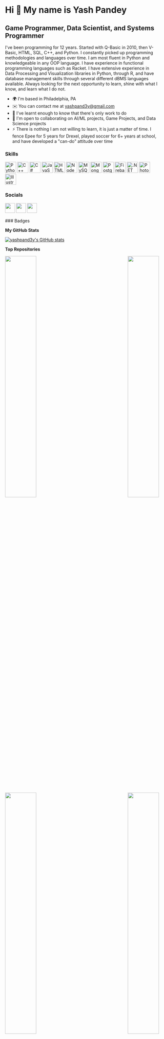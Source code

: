 Hi 👋 My name is Yash Pandey
============================

Game Programmer, Data Scientist, and Systems Programmer
-------------------------------------------------------

I've been programming for 12 years. Started with Q-Basic in 2010, then V-Basic, HTML, SQL, C++, and Python. I constantly picked up programming methodologies and languages over time. I am most fluent in Python and knowledgeable in any OOP language. I have experience in functional programming languages such as Racket. I have extensive experience in Data Processing and Visualization libraries in Python, through R, and have database management skills through several different dBMS languages available. Always looking for the next opportunity to learn, shine with what I know, and learn what I do not.

* 🌍  I'm based in Philadelphia, PA
* ✉️  You can contact me at [yashpand3y@gmail.com](mailto:yashpand3y@gmail.com)
* 🧠  I've learnt enough to know that there's only work to do
* 🤝  I'm open to collaborating on AI/ML projects, Game Projects, and Data Science projects
* ⚡  There is nothing I am not willing to learn, it is just a matter of time. I fence Epee for 5 years for Drexel, played soccer for 6+ years at school, and have developed a "can-do" attitude over time

### Skills

<p align="left">
<a href="https://www.python.org/" target="_blank" rel="noreferrer"><img src="https://raw.githubusercontent.com/danielcranney/readme-generator/main/public/icons/skills/python-colored.svg" width="36" height="36" alt="Python" /></a>
<a href="https://docs.microsoft.com/en-us/cpp/?view=msvc-170" target="_blank" rel="noreferrer"><img src="https://raw.githubusercontent.com/danielcranney/readme-generator/main/public/icons/skills/cplusplus-colored.svg" width="36" height="36" alt="C++" /></a>
<a href="https://docs.microsoft.com/en-us/dotnet/csharp/" target="_blank" rel="noreferrer"><img src="https://raw.githubusercontent.com/danielcranney/readme-generator/main/public/icons/skills/csharp-colored.svg" width="36" height="36" alt="C#" /></a>
<a href="https://developer.mozilla.org/en-US/docs/Web/JavaScript" target="_blank" rel="noreferrer"><img src="https://raw.githubusercontent.com/danielcranney/readme-generator/main/public/icons/skills/javascript-colored.svg" width="36" height="36" alt="JavaScript" /></a>
<a href="https://developer.mozilla.org/en-US/docs/Glossary/HTML5" target="_blank" rel="noreferrer"><img src="https://raw.githubusercontent.com/danielcranney/readme-generator/main/public/icons/skills/html5-colored.svg" width="36" height="36" alt="HTML5" /></a>
<a href="https://nodejs.org/en/" target="_blank" rel="noreferrer"><img src="https://raw.githubusercontent.com/danielcranney/readme-generator/main/public/icons/skills/nodejs-colored.svg" width="36" height="36" alt="NodeJS" /></a>
<a href="https://www.mysql.com/" target="_blank" rel="noreferrer"><img src="https://raw.githubusercontent.com/danielcranney/readme-generator/main/public/icons/skills/mysql-colored.svg" width="36" height="36" alt="MySQL" /></a>
<a href="https://www.mongodb.com/" target="_blank" rel="noreferrer"><img src="https://raw.githubusercontent.com/danielcranney/readme-generator/main/public/icons/skills/mongodb-colored.svg" width="36" height="36" alt="MongoDB" /></a>
<a href="https://www.postgresql.org/" target="_blank" rel="noreferrer"><img src="https://raw.githubusercontent.com/danielcranney/readme-generator/main/public/icons/skills/postgresql-colored.svg" width="36" height="36" alt="PostgreSQL" /></a>
<a href="https://firebase.google.com/" target="_blank" rel="noreferrer"><img src="https://raw.githubusercontent.com/danielcranney/readme-generator/main/public/icons/skills/firebase-colored.svg" width="36" height="36" alt="Firebase" /></a>
<a href="https://dotnet.microsoft.com/en-us/" target="_blank" rel="noreferrer"><img src="https://raw.githubusercontent.com/danielcranney/readme-generator/main/public/icons/skills/dot-net-colored.svg" width="36" height="36" alt=".NET" /></a>
<a href="https://www.adobe.com/uk/products/photoshop.html" target="_blank" rel="noreferrer"><img src="https://raw.githubusercontent.com/danielcranney/readme-generator/main/public/icons/skills/photoshop-colored.svg" width="36" height="36" alt="Photoshop" /></a>
<a href="adobe.com/uk/products/illustrator.html" target="_blank" rel="noreferrer"><img src="https://raw.githubusercontent.com/danielcranney/readme-generator/main/public/icons/skills/illustrator-colored.svg" width="36" height="36" alt="Illustrator" /></a>
</p>

### Socials

<p align="left"> <a href="https://www.github.com/yashpand3y" target="_blank" rel="noreferrer"><img src="https://raw.githubusercontent.com/danielcranney/readme-generator/main/public/icons/socials/github.svg" width="32" height="32" /></a> <a href="http://www.instagram.com/yash_pandey1" target="_blank" rel="noreferrer"><img src="https://raw.githubusercontent.com/danielcranney/readme-generator/main/public/icons/socials/instagram.svg" width="32" height="32" /></a> <a href="https://www.linkedin.com/in/yashpandey99/" target="_blank" rel="noreferrer"><img src="https://raw.githubusercontent.com/danielcranney/readme-generator/main/public/icons/socials/linkedin.svg" width="32" height="32" /></a></p>
### Badges

<b>My GitHub Stats</b>

<a href="http://www.github.com/yashpand3y"><img src="https://github-readme-stats.vercel.app/api?username=yashpand3y&show_icons=true&hide=&count_private=true&title_color=facc15&text_color=ffffff&icon_color=ef4444&bg_color=0f172a&hide_border=true&show_icons=true" alt="yashpand3y's GitHub stats" /></a>

<b>Top Repositories</b>

<div width="100%" align="center"><a href="https://github.com/yashpand3y/MachineLearning" align="left"><img align="left" width="45%" src="https://github-readme-stats.vercel.app/api/pin/?username=yashpand3y&repo=MachineLearning&title_color=facc15&text_color=ffffff&icon_color=ef4444&bg_color=0f172a&hide_border=true&locale=en" /></a><a href="https://github.com/yashpand3y/Overlap" align="right"><img align="right" width="45%" src="https://github-readme-stats.vercel.app/api/pin/?username=yashpand3y&repo=Overlap&title_color=facc15&text_color=ffffff&icon_color=ef4444&bg_color=0f172a&hide_border=true&locale=en" /></a></div><br /><br /><br /><br /><br /><br /><br />

<br /><br /><br /><br /><br />

<div width="100%" align="center"><a href="https://github.com/yashpand3y/RubiksCubeSolver" align="left"><img align="left" width="45%" src="https://github-readme-stats.vercel.app/api/pin/?username=yashpand3y&repo=RubiksCubeSolver&title_color=facc15&text_color=ffffff&icon_color=ef4444&bg_color=0f172a&hide_border=true&locale=en" /></a><a href="https://github.com/yashpand3y/EscapeTheLab" align="right"><img align="right" width="45%" src="https://github-readme-stats.vercel.app/api/pin/?username=yashpand3y&repo=EscapeTheLab&title_color=facc15&text_color=ffffff&icon_color=ef4444&bg_color=0f172a&hide_border=true&locale=en" /></a></div>

